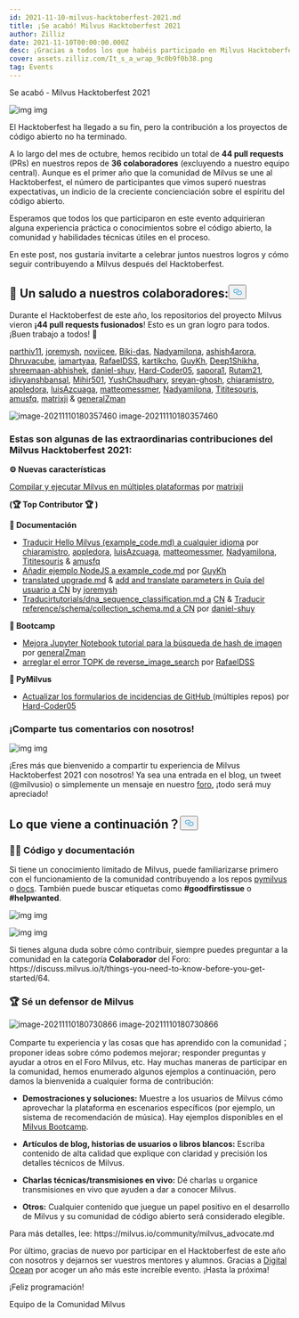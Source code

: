 ```yaml
---
id: 2021-11-10-milvus-hacktoberfest-2021.md
title: ¡Se acabó! Milvus Hacktoberfest 2021
author: Zilliz
date: 2021-11-10T00:00:00.000Z
desc: ¡Gracias a todos los que habéis participado en Milvus Hacktoberfest 2021!
cover: assets.zilliz.com/It_s_a_wrap_9c0b9f0b38.png
tag: Events
---
```

<custom-h1>Se acabó - Milvus Hacktoberfest 2021</custom-h1><p>
  
   <span class="img-wrapper"> <img translate="no" src="https://assets.zilliz.com/Blog_cover_a6ce8748d7.jpeg" alt="img" class="doc-image" id="img" />
   </span> <span class="img-wrapper"> <span>img</span> </span></p>
<p>El Hacktoberfest ha llegado a su fin, pero la contribución a los proyectos de código abierto no ha terminado.</p>
<p>A lo largo del mes de octubre, hemos recibido un total de <strong>44 pull requests</strong> (PRs) en nuestros repos de <strong>36 colaboradores</strong> (excluyendo a nuestro equipo central). Aunque es el primer año que la comunidad de Milvus se une al Hacktoberfest, el número de participantes que vimos superó nuestras expectativas, un indicio de la creciente concienciación sobre el espíritu del código abierto.</p>
<p>Esperamos que todos los que participaron en este evento adquirieran alguna experiencia práctica o conocimientos sobre el código abierto, la comunidad y habilidades técnicas útiles en el proceso.</p>
<p>En este post, nos gustaría invitarte a celebrar juntos nuestros logros y cómo seguir contribuyendo a Milvus después del Hacktoberfest.</p>
<h2 id="📣-Shout-out-to-our-contributors" class="common-anchor-header"><strong>📣 Un saludo a nuestros colaboradores:</strong><button data-href="#📣-Shout-out-to-our-contributors" class="anchor-icon" translate="no">
      <svg translate="no"
        aria-hidden="true"
        focusable="false"
        height="20"
        version="1.1"
        viewBox="0 0 16 16"
        width="16"
      >
        <path
          fill="#0092E4"
          fill-rule="evenodd"
          d="M4 9h1v1H4c-1.5 0-3-1.69-3-3.5S2.55 3 4 3h4c1.45 0 3 1.69 3 3.5 0 1.41-.91 2.72-2 3.25V8.59c.58-.45 1-1.27 1-2.09C10 5.22 8.98 4 8 4H4c-.98 0-2 1.22-2 2.5S3 9 4 9zm9-3h-1v1h1c1 0 2 1.22 2 2.5S13.98 12 13 12H9c-.98 0-2-1.22-2-2.5 0-.83.42-1.64 1-2.09V6.25c-1.09.53-2 1.84-2 3.25C6 11.31 7.55 13 9 13h4c1.45 0 3-1.69 3-3.5S14.5 6 13 6z"
        ></path>
      </svg>
    </button></h2><p>Durante el Hacktoberfest de este año, los repositorios del proyecto Milvus vieron <strong>¡44 pull requests fusionados</strong>! Esto es un gran logro para todos. ¡Buen trabajo a todos! 🎉</p>
<p><a href="https://github.com/parthiv11">parthiv11</a>, <a href="https://github.com/joremysh">joremysh</a>, <a href="https://github.com/noviicee">noviicee</a>, <a href="https://github.com/Biki-das">Biki-das</a>, <a href="https://github.com/Nadyamilona">Nadyamilona</a>, <a href="https://github.com/ashish4arora">ashish4arora</a>, <a href="https://github.com/Dhruvacube">Dhruvacube</a>, <a href="https://github.com/iamartyaa">iamartyaa</a>, <a href="https://github.com/RafaelDSS">RafaelDSS</a>, <a href="https://github.com/kartikcho">kartikcho</a>, <a href="https://github.com/GuyKh">GuyKh</a>, <a href="https://github.com/Deep1Shikha">Deep1Shikha</a>, <a href="https://github.com/shreemaan-abhishek">shreemaan-abhishek</a>, <a href="https://github.com/daniel-shuy">daniel-shuy</a>, <a href="https://github.com/Hard-Coder05">Hard-Coder05</a>, <a href="https://github.com/sapora1">sapora1</a>, <a href="https://github.com/Rutam21">Rutam21</a>, <a href="https://github.com/idivyanshbansal">idivyanshbansal</a>, <a href="https://github.com/Mihir501">Mihir501</a>, <a href="https://github.com/Ayushchaudhary-Github">YushChaudhary</a>, <a href="https://github.com/sreyan-ghosh">sreyan-ghosh</a>, <a href="https://github.com/chiaramistro">chiaramistro</a>, <a href="https://github.com/appledora">appledora</a>, <a href="https://github.com/luisAzcuaga">luisAzcuaga</a>, <a href="https://github.com/matteomessmer">matteomessmer</a>, <a href="https://github.com/Nadyamilona">Nadyamilona</a>, <a href="https://github.com/Tititesouris">Tititesouris</a>, <a href="https://github.com/amusfq">amusfq</a>, <a href="https://github.com/matrixji">matrixji</a> &amp; <a href="https://github.com/zamanmub">generalZman</a></p>
<p>
  
   <span class="img-wrapper"> <img translate="no" src="https://assets.zilliz.com/_80b0d87746.png" alt="image-20211110180357460" class="doc-image" id="image-20211110180357460" />
   </span> <span class="img-wrapper"> <span>image-20211110180357460</span> </span></p>
<h3 id="Here-are-some-extraordinary-Milvus-Hacktoberfest-2021-contributions" class="common-anchor-header">Estas son algunas de las extraordinarias contribuciones del Milvus Hacktoberfest 2021:</h3><p><strong>⚙️ Nuevas características</strong></p>
<p><a href="https://github.com/milvus-io/milvus/issues/7706">Compilar y ejecutar Milvus en múltiples plataformas</a> por <a href="https://github.com/matrixji">matrixji</a></p>
<p><strong>(🏆 Top Contributor 🏆 )</strong></p>
<p><strong>📝 Documentación</strong></p>
<ul>
<li><a href="https://github.com/milvus-io/bootcamp/issues/720">Traducir Hello Milvus (example_code.md) a cualquier idioma</a> por <a href="https://github.com/chiaramistro">chiaramistro</a>, <a href="https://github.com/appledora">appledora</a>, <a href="https://github.com/luisAzcuaga">luisAzcuaga</a>, <a href="https://github.com/matteomessmer">matteomessmer</a>, <a href="https://github.com/Nadyamilona">Nadyamilona</a>, <a href="https://github.com/Tititesouris">Tititesouris</a> &amp; <a href="https://github.com/amusfq">amusfq</a></li>
<li><a href="https://github.com/milvus-io/bootcamp/issues/720">Añadir ejemplo NodeJS a example_code.md</a> por <a href="https://github.com/GuyKh">GuyKh</a></li>
<li><a href="https://github.com/milvus-io/milvus-docs/pull/921/files">translated upgrade.md</a> &amp; <a href="https://github.com/milvus-io/milvus-docs/pull/892">add and translate parameters in Guía del usuario a CN</a> by <a href="https://github.com/joremysh">joremysh</a></li>
<li><a href="https://github.com/milvus-io/milvus-docs/pull/752">Traducir</a><a href="https://github.com/milvus-io/milvus-docs/pull/753">tutorials/dna_sequence_classification.md a</a> <a href="https://github.com/milvus-io/milvus-docs/pull/752">CN</a> &amp; <a href="https://github.com/milvus-io/milvus-docs/pull/752">Traducir reference/schema/collection_schema.md a CN</a> por <a href="https://github.com/daniel-shuy">daniel-shuy</a></li>
</ul>
<p><strong>🚀 Bootcamp</strong></p>
<ul>
<li><a href="https://github.com/milvus-io/bootcamp/pull/858">Mejora Jupyter Notebook tutorial para la búsqueda de hash de imagen </a>por <a href="https://github.com/zamanmub">generalZman</a></li>
<li><a href="https://github.com/milvus-io/bootcamp/pull/792">arreglar el error TOPK de reverse_image_search</a> por <a href="https://github.com/RafaelDSS">RafaelDSS</a></li>
</ul>
<p><strong>🐍 PyMilvus</strong></p>
<ul>
<li><a href="https://github.com/milvus-io/pymilvus/issues/741">Actualizar los formularios de incidencias de GitHub </a>(múltiples repos) por <a href="https://github.com/Hard-Coder05">Hard-Coder05</a></li>
</ul>
<h3 id="Share-your-feedback-with-us" class="common-anchor-header">¡Comparte tus comentarios con nosotros!</h3><p>
  
   <span class="img-wrapper"> <img translate="no" src="https://assets.zilliz.com/h3_412b0f649b.png" alt="img" class="doc-image" id="img" />
   </span> <span class="img-wrapper"> <span>img</span> </span></p>
<p>¡Eres más que bienvenido a compartir tu experiencia de Milvus Hacktoberfest 2021 con nosotros! Ya sea una entrada en el blog, un tweet (@milvusio) o simplemente un mensaje en nuestro <a href="https://discuss.milvus.io/c/hacktoberfest/9">foro</a>, ¡todo será muy apreciado!</p>
<h2 id="Whats-Next" class="common-anchor-header">Lo que viene a continuación？<button data-href="#Whats-Next" class="anchor-icon" translate="no">
      <svg translate="no"
        aria-hidden="true"
        focusable="false"
        height="20"
        version="1.1"
        viewBox="0 0 16 16"
        width="16"
      >
        <path
          fill="#0092E4"
          fill-rule="evenodd"
          d="M4 9h1v1H4c-1.5 0-3-1.69-3-3.5S2.55 3 4 3h4c1.45 0 3 1.69 3 3.5 0 1.41-.91 2.72-2 3.25V8.59c.58-.45 1-1.27 1-2.09C10 5.22 8.98 4 8 4H4c-.98 0-2 1.22-2 2.5S3 9 4 9zm9-3h-1v1h1c1 0 2 1.22 2 2.5S13.98 12 13 12H9c-.98 0-2-1.22-2-2.5 0-.83.42-1.64 1-2.09V6.25c-1.09.53-2 1.84-2 3.25C6 11.31 7.55 13 9 13h4c1.45 0 3-1.69 3-3.5S14.5 6 13 6z"
        ></path>
      </svg>
    </button></h2><h3 id="👩‍💻-Code--Documentation" class="common-anchor-header"><strong>👩‍💻</strong> <strong>Código y documentación</strong></h3><p>Si tiene un conocimiento limitado de Milvus, puede familiarizarse primero con el funcionamiento de la comunidad contribuyendo a los repos <a href="https://github.com/milvus-io/pymilvus">pymilvus</a> o <a href="https://github.com/milvus-io/milvus-docs">docs</a>. También puede buscar etiquetas como <strong>#goodfirstissue</strong> o <strong>#helpwanted</strong>.</p>
<p>
  
   <span class="img-wrapper"> <img translate="no" src="https://assets.zilliz.com/h4_f18c9b6c2c.png" alt="img" class="doc-image" id="img" />
   </span> <span class="img-wrapper"> <span>img</span> </span></p>
<p>
  
   <span class="img-wrapper"> <img translate="no" src="https://assets.zilliz.com/h5_a4f90c24a8.png" alt="img" class="doc-image" id="img" />
   </span> <span class="img-wrapper"> <span>img</span> </span></p>
<p>Si tienes alguna duda sobre cómo contribuir, siempre puedes preguntar a la comunidad en la categoría <strong>Colaborador</strong> del Foro: https://discuss.milvus.io/t/things-you-need-to-know-before-you-get-started/64.</p>
<h3 id="🏆-Be-a-Milvus-Advocate" class="common-anchor-header">🏆 Sé un defensor de Milvus</h3><p>
  
   <span class="img-wrapper"> <img translate="no" src="https://assets.zilliz.com/advocate_1052d8249a.jpg" alt="image-20211110180730866" class="doc-image" id="image-20211110180730866" />
   </span> <span class="img-wrapper"> <span>image-20211110180730866</span> </span></p>
<p>Comparte tu experiencia y las cosas que has aprendido con la comunidad；proponer ideas sobre cómo podemos mejorar; responder preguntas y ayudar a otros en el Foro Milvus, etc. Hay muchas maneras de participar en la comunidad, hemos enumerado algunos ejemplos a continuación, pero damos la bienvenida a cualquier forma de contribución:</p>
<ul>
<li><p><strong>Demostraciones y soluciones:</strong> Muestre a los usuarios de Milvus cómo aprovechar la plataforma en escenarios específicos (por ejemplo, un sistema de recomendación de música). Hay ejemplos disponibles en el <a href="https://github.com/milvus-io/bootcamp">Milvus Bootcamp</a>.</p></li>
<li><p><strong>Artículos de blog, historias de usuarios o libros blancos:</strong> Escriba contenido de alta calidad que explique con claridad y precisión los detalles técnicos de Milvus.</p></li>
<li><p><strong>Charlas técnicas/transmisiones en vivo:</strong> Dé charlas u organice transmisiones en vivo que ayuden a dar a conocer Milvus.</p></li>
<li><p><strong>Otros:</strong> Cualquier contenido que juegue un papel positivo en el desarrollo de Milvus y su comunidad de código abierto será considerado elegible.</p></li>
</ul>
<p>Para más detalles, lee: https://milvus.io/community/milvus_advocate.md</p>
<p>Por último, gracias de nuevo por participar en el Hacktoberfest de este año con nosotros y dejarnos ser vuestros mentores y alumnos. Gracias a <a href="https://hacktoberfest.digitalocean.com/">Digital Ocean</a> por acoger un año más este increíble evento. ¡Hasta la próxima!</p>
<p>¡Feliz programación!</p>
<p>Equipo de la Comunidad Milvus</p>
